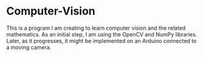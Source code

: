 # Computer-Vision
This is a program I am creating to learn computer vision and the related mathematics. As an initial step, I am using the OpenCV and NumPy libraries. Later, as it progresses, it might be implemented on an Arduino connected to a moving camera.
